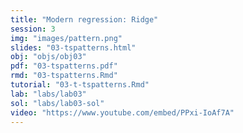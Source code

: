 ```yaml
---
title: "Modern regression: Ridge"
session: 3
img: "images/pattern.png"
slides: "03-tspatterns.html"
obj: "objs/obj03"
pdf: "03-tspatterns.pdf"
rmd: "03-tspatterns.Rmd"
tutorial: "03-t-tspatterns.Rmd"
lab: "labs/lab03"
sol: "labs/lab03-sol"
video: "https://www.youtube.com/embed/PPxi-IoAf7A"
---
```

